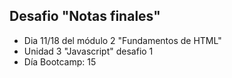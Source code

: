 ## Desafio "Notas finales"

* Dia 11/18 del módulo 2 "Fundamentos de HTML"
* Unidad 3 "Javascript" desafio 1
* Día Bootcamp: 15
